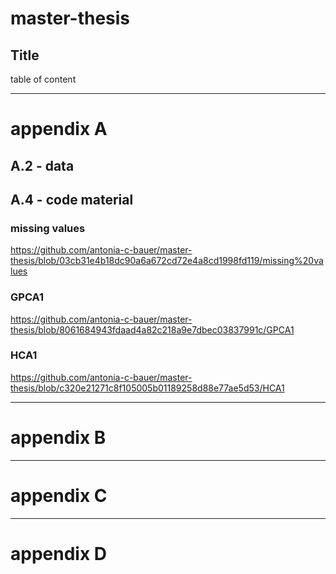 # master-thesis

## Title

table of content

---

# appendix A

## A.2 - data

## A.4 - code material

### missing values
https://github.com/antonia-c-bauer/master-thesis/blob/03cb31e4b18dc90a6a672cd72e4a8cd1998fd119/missing%20values

### GPCA1
https://github.com/antonia-c-bauer/master-thesis/blob/8061684943fdaad4a82c218a9e7dbec03837991c/GPCA1

### HCA1
https://github.com/antonia-c-bauer/master-thesis/blob/c320e21271c8f105005b01189258d88e77ae5d53/HCA1

---

# appendix B

---

# appendix C

---

# appendix D
